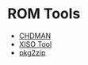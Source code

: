 # ROM Tools

- [CHDMAN](https://wiki.recalbox.com/en/tutorials/utilities/rom-conversion/chdman)
- [XISO Tool](https://xiso.antangelo.com/)
- [pkg2zip](https://github.com/mmozeiko/pkg2zip)

